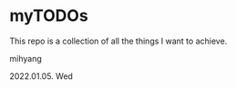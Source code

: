 # myTODOs

This repo is a collection of all the things I want to achieve.

mihyang

2022.01.05. Wed
